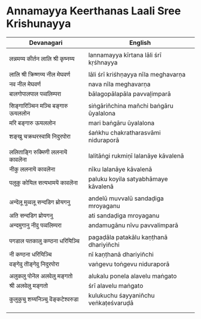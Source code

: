 # Annamayya Keerthanas Laali Sree Krishunayya

| Devanagari | English |
| ------ | ------ |
|  |  |
| लन्नमय्य कीर्तन लालि श्री कृष्नय्य   | lannamayya kīrtana lāli śrī kṛśhnayya   |
|  |  |
| लालि श्री क्रिष्णय्य नील मेघवर्ण   | lāli śrī kriśhṇayya nīla meghavarṇa   |
| नव नील मेघवर्ण   | nava nīla meghavarṇa   |
| बालगोपालपाल पव्वलिम्परा   | bālagopālapāla pavvaḻimparā   |
|  |  |
| सिङ्गारिञ्चिन मञ्चि बङ्गारु ऊयललोन   | siṅgāriñchina mañchi baṅgāru ūyalalona   |
| मरि बङ्गारु ऊयललोन   | mari baṅgāru ūyalalona   |
| शङ्खु चक्रथरस्वामि निदुरपोरा   | śaṅkhu chakratharasvāmi niduraporā   |
|  |  |
| ललिताङ्गि रुक्मिणी ललनायॆ कावलॆना   | lalitāṅgi rukmiṇī lalanāye kāvalenā   |
| नीकु ललनायॆ कावलॆना   | nīku lalanāye kāvalenā   |
| पलुकु कोयिल सत्यभामयॆ कावलॆना   | paluku koyila satyabhāmaye kāvalenā   |
|  |  |
| अन्दॆलू मुव्वलू सन्दडिग म्रोयगनु   | andelū muvvalū sandaḍiga mroyaganu   |
| अति सन्दडिग म्रोयगनु   | ati sandaḍiga mroyaganu   |
| अन्दमुगानु नीवु पव्वलिम्परा   | andamugānu nīvu pavvalimparā   |
|  |  |
| पगडाल पतकालु कण्ठना धरियिञ्चि   | pagaḍāla patakālu kaṇṭhanā dhariyiñchi   |
| नी कण्ठना धरियिञ्चि   | nī kaṇṭhanā dhariyiñchi   |
| वङ्गेवु तॊङ्गेवु निदुरपोरा   | vaṅgevu toṅgevu niduraporā   |
|  |  |
| अलुकलु पोनॆल अलवेलु मङ्गतो   | alukalu ponela alavelu maṅgato   |
| श्री अलवेलु मङ्गतो   | śrī alavelu maṅgato   |
| कुलुकुचु शय्यनिञ्चु वॆङ्कटेश्वरुडा   | kulukuchu śayyaniñchu veṅkaṭeśvaruḍā   |
|  |  |
|  |  |
